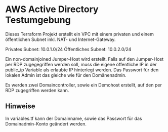 # AWS Active Directory Testumgebung

Dieses Terraform Projekt erstellt ein VPC mit einem privaten und einem öffentlichen Subnet inkl. NAT- und Internet-Gateway.

Privates Subnet: 10.0.1.0/24
Öffentliches Subnet: 10.0.2.0/24

Ein non-domainjoined Jumper-Host wird erstellt. Falls auf den Jumper-Host per RDP zugegegriffen werden soll, muss die eigene öffentliche IP in der public_ip Variable als erlaubte IP hinterlegt werden. Das Passwort für den lokalen Admin ist das gleiche wie für den Domänenadmin.

Es werden zwei Domaincontroller, sowie ein Demohost erstellt, auf den per RDP zugegriffen werden kann.
## Hinweise

In variables.tf kann der Domainname, sowie das Passwort für das Domainadmin-Konto geändert werden.